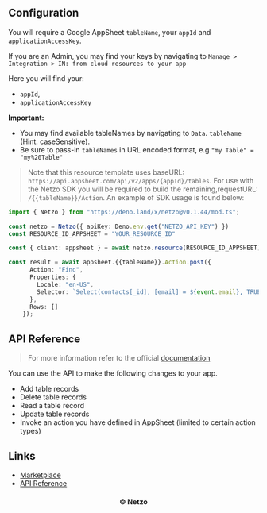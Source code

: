 ## Configuration

You will require a Google AppSheet `tableName`, your `appId` and
`applicationAccessKey`.

If you are an Admin, you may find your keys by navigating to
`Manage > Integration > IN: from cloud resources to your app`

Here you will find your:

- `appId`,
- `applicationAccessKey`

**Important:**

- You may find available tableNames by navigating to `Data`. `tableName` (Hint:
  caseSensitive).
- Be sure to pass-in `tableNames` in URL encoded format, e.g
  `"my Table" = "my%20Table"`

> Note that this resource template uses baseURL:
> `https://api.appsheet.com/api/v2/apps/{appId}/tables`. For use with the Netzo
> SDK you will be required to build the remaining,requestURL:
> `/{{tableName}}/Action`. An example of SDK usage is found below:

```ts
import { Netzo } from "https://deno.land/x/netzo@v0.1.44/mod.ts";

const netzo = Netzo({ apiKey: Deno.env.get("NETZO_API_KEY") })
const RESOURCE_ID_APPSHEET = "YOUR_RESOURCE_ID"

const { client: appsheet } = await netzo.resource(RESOURCE_ID_APPSHEET)

const result = await appsheet.{{tableName}}.Action.post({
      Action: "Find",
      Properties: {
        Locale: "en-US",
        Selector: `Select(contacts[_id], [email] = ${event.email}, TRUE)`
      },
      Rows: []
    });
```

## API Reference

> For more information refer to the official [documentation](#links)

You can use the API to make the following changes to your app.

- Add table records
- Delete table records
- Read a table record
- Update table records
- Invoke an action you have defined in AppSheet (limited to certain action
  types)

## Links

- [Marketplace](https://app.netzo.io/resources/resource-http-google-appsheet)
- [API Reference](https://support.google.com/appsheet/answer/10105768?hl=en)

<div align="center">
  <h4>© Netzo</h4>
</div>
